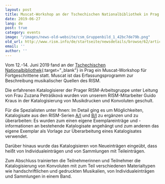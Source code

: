 ```yaml
---
layout: post
title: Muscat-Workshop an der Tschechischen Nationalbibliothek in Prag
date: 2019-06-27
lang: de
post: true
category: events
image: "/images/news-old-website/csm_Gruppenbild_1_42bc7de79b.png"
old_url: http://www.rism.info/de/startseite/newsdetails/browse/62/article/64/muscat-workshop-at-the-czech-national-library-in-prague.html
email: ''
author: ''
---
```



Vom 12.-14. Juni 2019 fand an der [Tschechischen Nationalbibliothek](https://www.en.nkp.cz/){:target="_blank"} in Prag ein Muscat-Workshop für Fortgeschrittene statt. Muscat ist das Erfassungsprogramm zur Beschreibung musikalischer Quellen des RISM.

Die erfahrenen Katalogisierer der Prager RISM-Arbeitsgruppe unter Leitung von Frau Zuzana Petrášková wurden von unserem RISM-Mitarbeiter Guido Kraus in der Katalogisierung von Musikdrucken und Konvoluten geschult.

Für die Spezialisten unter Ihnen:
Im Detail ging es um Möglichkeiten, Katalogisate aus den RISM-Serien [A/I](/de/publikationen.html#c36) und [B/I](/de/publikationen.html#c2619) zu ergänzen und zu überarbeiten: Es wurden zum einen eigene Exemplareinträge und -informationen an bestehende Katalogisate angehängt und zum anderen das eigene Exemplar als Vorlage zur Überarbeitung eines Katalogisates verwendet.

Darüber hinaus wurde das Katalogisieren von Neueinträgen eingeübt, dass heißt von Individualeinträgen und von Sammlungen mit Teileinträgen.

Zum Abschluss trainierten die Teilnehmerinnen und Teilnehmer die Katalogisierung von Konvoluten mit zum Teil verschiedenen Materialtypen wie handschriftlichen und gedruckten Musikalien, von Individualeinträgen und Sammlungen in einem Band.



